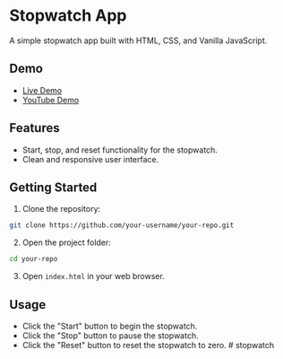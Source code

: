 # Stopwatch App

A simple stopwatch app built with HTML, CSS, and Vanilla JavaScript.

## Demo

- [Live Demo](https://your-hosted-link.com)
- [YouTube Demo](https://your-youtube-link.com)

## Features

- Start, stop, and reset functionality for the stopwatch.
- Clean and responsive user interface.

## Getting Started

1. Clone the repository:

```bash
git clone https://github.com/your-username/your-repo.git
```

2. Open the project folder:

```bash
cd your-repo
```

3. Open `index.html` in your web browser.

## Usage

- Click the "Start" button to begin the stopwatch.
- Click the "Stop" button to pause the stopwatch.
- Click the "Reset" button to reset the stopwatch to zero.
#   s t o p w a t c h  
 